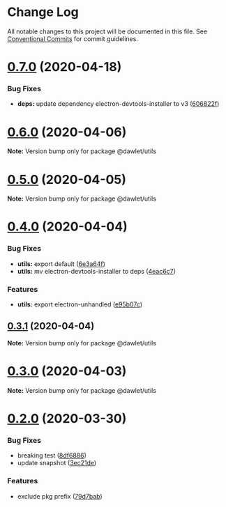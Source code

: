 # Change Log

All notable changes to this project will be documented in this file.
See [Conventional Commits](https://conventionalcommits.org) for commit guidelines.

# [0.7.0](https://github.com/dawlet-team/dawlet-poc/compare/v0.6.3...v0.7.0) (2020-04-18)


### Bug Fixes

* **deps:** update dependency electron-devtools-installer to v3 ([606822f](https://github.com/dawlet-team/dawlet-poc/commit/606822fbc3ec76a680ea4f76fa4595a8a33d66da))





# [0.6.0](https://github.com/dawlet-team/dawlet-poc/compare/v0.5.0...v0.6.0) (2020-04-06)

**Note:** Version bump only for package @dawlet/utils





# [0.5.0](https://github.com/dawlet-team/dawlet-poc/compare/v0.4.0...v0.5.0) (2020-04-05)

**Note:** Version bump only for package @dawlet/utils





# [0.4.0](https://github.com/dawlet-team/dawlet-poc/compare/v0.3.1...v0.4.0) (2020-04-04)


### Bug Fixes

* **utils:** export default ([6e3a64f](https://github.com/dawlet-team/dawlet-poc/commit/6e3a64ff133ccdf7b24e5242fb4f9e20452ffd1f))
* **utils:** mv electron-devtools-installer to deps ([4eac6c7](https://github.com/dawlet-team/dawlet-poc/commit/4eac6c79d63026a5efa1c806598631e9497819e0))


### Features

* **utils:** export electron-unhandled ([e95b07c](https://github.com/dawlet-team/dawlet-poc/commit/e95b07c6e97049b506a207db428a4b85a6fb7a55))





## [0.3.1](https://github.com/dawlet-team/dawlet-poc/compare/v0.3.0...v0.3.1) (2020-04-04)

**Note:** Version bump only for package @dawlet/utils





# [0.3.0](https://github.com/dawlet-team/dawlet-poc/compare/v0.2.0...v0.3.0) (2020-04-03)

**Note:** Version bump only for package @dawlet/utils





# [0.2.0](https://github.com/dawlet-team/dawlet-poc/compare/v0.1.0...v0.2.0) (2020-03-30)


### Bug Fixes

* breaking test ([8df6886](https://github.com/dawlet-team/dawlet-poc/commit/8df6886cd29f5a5651376984cce10abc57ba7369))
* update snapshot ([3ec21de](https://github.com/dawlet-team/dawlet-poc/commit/3ec21dea702f5141c33ba1b4a9825a1f7421a67b))


### Features

* exclude pkg prefix ([79d7bab](https://github.com/dawlet-team/dawlet-poc/commit/79d7bab3b16a5f2dd48081a7f8816fabed5d2307))
